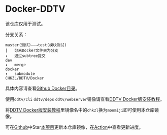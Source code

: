 # Docker-DDTV

该仓库仅用于测试。

分支关系：
```
master(测试)——→test(模块测试)
|   分离Docker文件夹为分支
↓   通过subtree提交
dev
↓   merge
docker
↑   submodule
CHKZL/DDTV/Docker
 ```
具体内容请查看[Github Docker目录](https://github.com/moomiji/docker-ddtv/tree/master/Docker)。

使用`ddtv/cli` `ddtv/deps` `ddtv/webserver`镜像请查看[DDTV Docker版安装教程](https://github.com/moomiji/docker-ddtv/blob/master/Doc/docs/install/Docker.md)。

将[DDTV Docker版安装教程](https://github.com/moomiji/docker-ddtv/blob/master/Doc/docs/install/Docker.md)里镜像名中的`chkzl`换为`moomiji`即可使用本仓库镜像。

可在[Github](https://github.com/moomiji/docker-ddtv)中Star[本项目](https://github.com/moomiji/docker-ddtv)更新本仓库镜像，在[Action](https://github.com/moomiji/Docker-DDTVLiveRec/actions/workflows/DDTVLiveRec_docker.yml)中查看更新进度。
